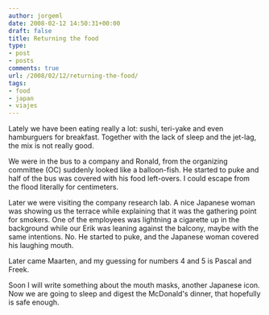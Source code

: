 ```yaml
---
author: jorgeml
date: 2008-02-12 14:50:31+00:00
draft: false
title: Returning the food
type: 
- post
- posts
comments: true
url: /2008/02/12/returning-the-food/
tags:
- food
- japan
- viajes
---
```


Lately we have been eating really a lot: sushi, teri-yake and even hamburguers for breakfast. Together with the lack of sleep and the jet-lag, the mix is not really good.

We were in the bus to a company and Ronald, from the organizing committee (OC) suddenly looked like a balloon-fish. He started to puke and half of the bus was covered with his food left-overs. I could escape from the flood literally for centimeters.

Later we were visiting the company research lab. A nice Japanese woman was showing us the terrace while explaining that it was the gathering point for smokers. One of the employees was lightning a cigarette up in the background while our Erik was leaning against the balcony, maybe with the same intentions. No. He started to puke, and the Japanese woman covered his laughing mouth.

Later came Maarten, and my guessing for numbers 4 and 5 is Pascal and Freek.

Soon I will write something about the mouth masks, another Japanese icon. Now we are going to sleep and digest the McDonald's dinner, that hopefully is safe enough.
